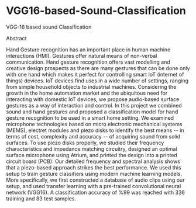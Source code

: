 # VGG16-based-Sound-Classification
VGG-16 based sound Classification

Abstract

Hand Gesture recognition has an important place in human machine interactions (HMI). Gestures offer natural means of non-verbal communication. Hand gesture recognition offers vast modelling and creative design prospects as there are many gestures that can be done only with one hand which makes it perfect for controlling smart IoT (internet of things) devices. IoT devices find uses in a wide number of settings, ranging from simple household objects to industrial machines. Considering the growth in the home automation market and the ubiquitous need for interacting with domestic IoT devices,  we propose audio-based surface gestures as a way of interaction and control. In this project we combined sound and hand gestures and proposed a classification model for hand gesture recognition to be used in a smart home setting. We examined microphone technologies based on micro electronic mechanical systems (MEMS), electret modules and piezo disks to identify the best means -- in terms of cost, complexity and accuracy -- of acquiring sound from solid surfaces. To use piezo disks properly, we studied their frequency characteristics and impedance matching circuitry, designed an optimal surface microphone using Atrium, and printed the design into a printed circuit board (PCB).
Our detailed frequency and spectral analysis shows that a piezo-based approach strikes the best performance. We used this setup to train gesture classifiers using modern machine learning models. More specifically, we first constructed a database of audio clips using our setup, and used transfer learning with  a pre-trained convolutional neural network (VGG16). A classification accuracy of %99 was reached with 336 training and 83 test samples.
